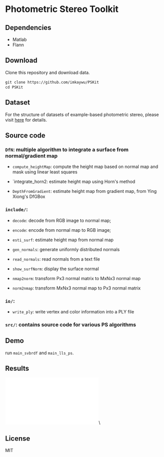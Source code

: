 # Photometric Stereo Toolkit

## Dependencies
* Matlab
* Flann

## Download
Clone this repository and download data.
```
git clone https://github.com/imkaywu/PSKit
cd PSKit
```

## Dataset
For the structure of datasets of example-based photometric stereo, please visit [here](https://imkaywu.github.io/3drecon_dataset/dataset) for details.


## Source code

### `DfN`: multiple algorithm to integrate a surface from normal/gradient map

- `compute_heightMap`: compute the height map based on normal map and mask using linear least squares

- `integrate_horn2: estimate height map using Horn's method

- `DepthFromGradient`: estimate height map from gradient map, from Ying Xiong's DfGBox

### `include/`:

- `decode`: decode from RGB image to normal map;

- `encode`: encode from normal map to RGB image;

- `esti_surf`: estimate height map from normal map

- `gen_normals`: generate uniformly distributed normals

- `read_normals`: read normals from a text file

- `show_surfNorm`: display the surface normal

- `nmap2norm`: transform Px3 normal matrix to MxNx3 normal map

- `norm2nmap`: transform MxNx3 normal map to Px3 normal matrix

### `io/`:

- `write_ply`: write vertex and color information into a PLY file

### `src/`: contains source code for various PS algorithms

## Demo
run `main_svbrdf` and `main_lls_ps`.

## Results
![result](doc/result.pdf)\\
<!-- ![arrow map buddha](doc/arrowmap_buddha.png)\\
![nmap buddha](doc/normal_buddha.png)\\
![height map cat](doc/hmap_cat.png)\\
![arrow map cat](doc/arrowmap_cat.png)\\
![nmap cat](doc/normal_cat.png)\\
 -->

## License
MIT